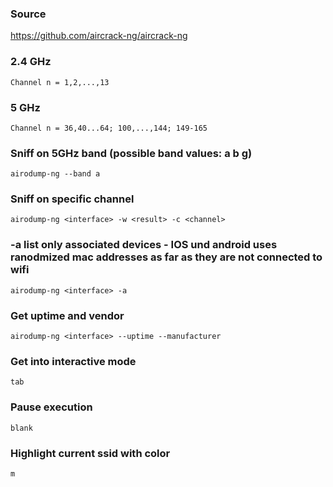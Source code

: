 ### Source
https://github.com/aircrack-ng/aircrack-ng  

### 2.4 GHz
```
Channel n = 1,2,...,13
```

### 5 GHz
```
Channel n = 36,40...64; 100,...,144; 149-165
```

### Sniff on 5GHz band (possible band values: a b g)
```
airodump-ng --band a
```

### Sniff on specific channel 
```
airodump-ng <interface> -w <result> -c <channel>
```

### -a list only associated devices - IOS und android uses ranodmized mac addresses as far as they are not connected to wifi 
```
airodump-ng <interface> -a
```

### Get uptime and vendor 
```
airodump-ng <interface> --uptime --manufacturer
```

### Get into interactive mode
```
tab
```

### Pause execution
```
blank
```

### Highlight current ssid with color
```
m
```


